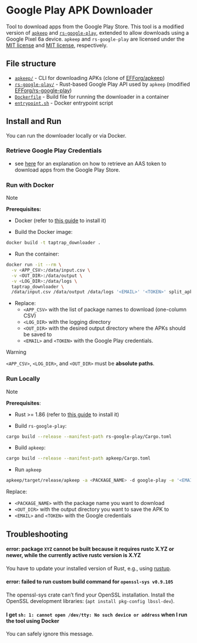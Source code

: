 # Google Play APK Downloader

Tool to download apps from the Google Play Store.
This tool is a modified version of [`apkeep`](https://github.com/EFForg/apkeep) and [`rs-google-play`](https://github.com/EFForg/rs-google-play), extended to allow downloads using a Google Pixel 6a device.
`apkeep` and `rs-google-play` are licensed under the [MIT license](apkeep/LICENSE) and [MIT license](rs-google-play/LICENSE), respectively.

## File structure

- [`apkeep/`](apkeep/) - CLI for downloading APKs (clone of [EFForg/apkeep](https://github.com/EFForg/apkeep))
- [`rs-google-play/`](rs-google-play/) - Rust-based Google Play API used by `apkeep` (modified [EFForg/rs-google-play](https://github.com/EFForg/rs-google-play))
- [`Dockerfile`](Dockerfile) - Build file for running the downloader in a container
- [`entrypoint.sh`](entrypoint.sh) - Docker entrypoint script

## Install and Run

You can run the downloader locally or via Docker.

### Retrieve Google Play Credentials

- see [here](https://github.com/EFForg/apkeep/blob/master/USAGE-google-play.md) for an explanation on how to retrieve an AAS token to download apps from the Google Play Store.

### Run with Docker

> [!NOTE]
> **Prerequisites:** 
> - Docker (refer to [this guide](https://www.docker.com/get-started/) to install it)

- Build the Docker image:
```sh
docker build -t taptrap_downloader .
```
- Run the container:
```sh
docker run -it --rm \
  -v <APP_CSV>:/data/input.csv \
  -v <OUT_DIR>:/data/output \
  -v <LOG_DIR>:/data/logs \
  taptrap_downloader \
  /data/input.csv /data/output /data/logs '<EMAIL>' '<TOKEN>' split_apk=1,device=pixel_6a,locale=at,include_additional_files=1
```
- Replace:
  - `<APP_CSV>` with the list of package names to download (one-column CSV)
  - `<LOG_DIR>` with the logging directory
  - `<OUT_DIR>` with the desired output directory where the APKs should be saved to
  - `<EMAIL>` and `<TOKEN>` with the Google Play credentials.
  
> [!WARNING]
>  `<APP_CSV>`, `<LOG_DIR>`, and `<OUT_DIR>` must be **absolute paths**.

### Run Locally

> [!NOTE]
> **Prerequisites**:
> - Rust >= 1.86 (refer to [this guide](https://www.rust-lang.org/tools/install) to install it)

- Build `rs-google-play`:
```sh
cargo build --release --manifest-path rs-google-play/Cargo.toml
```

- Build `apkeep`:
```sh
cargo build --release --manifest-path apkeep/Cargo.toml
```

- Run `apkeep`
```sh
apkeep/target/release/apkeep -a <PACKAGE_NAME> -d google-play -e '<EMAIL>' -t '<TOKEN>' -o split_apk=1,device=pixel_6a,locale=at,include_additional_files=1 <OUT_DIR> 
```
Replace:
- `<PACKAGE_NAME>` with the package name you want to download
- `<OUT_DIR>` with the output directory you want to save the APK to
- `<EMAIL>` and `<TOKEN>` with the Google credentials

## Troubleshooting

#### error: package `XYZ` cannot be built because it requires rustc X.YZ or newer, while the currently active rustc version is X.YZ

You have to update your installed version of Rust, e.g., using [rustup](https://rustup.rs/).

#### error: failed to run custom build command for `openssl-sys v0.9.105`

The openssl-sys crate can’t find your OpenSSL installation. Install the OpenSSL development libraries: (`apt install pkg-config lbssl-dev`).

#### I get `sh: 1: cannot open /dev/tty: No such device or address` when I run the tool using Docker

You can safely ignore this message.